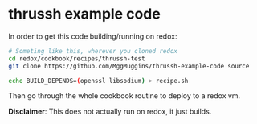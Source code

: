# thrussh example code
In order to get this code building/running on redox:

```sh
# Someting like this, wherever you cloned redox
cd redox/cookbook/recipes/thrussh-test
git clone https://github.com/MggMuggins/thrussh-example-code source

echo BUILD_DEPENDS=(openssl libsodium) > recipe.sh
```
Then go through the whole cookbook routine to deploy to a redox vm.

**Disclaimer**: This does not actually run on redox, it just builds.

